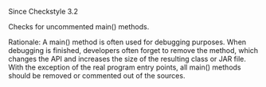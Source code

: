 Since Checkstyle 3.2

Checks for uncommented main() methods.

Rationale: A main() method is often used for debugging purposes. When
debugging is finished, developers often forget to remove the method,
which changes the API and increases the size of the resulting class or
JAR file. With the exception of the real program entry points, all
main() methods should be removed or commented out of the sources.
